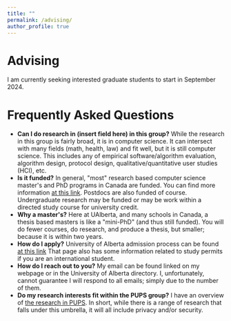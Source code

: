 ```yaml
---
title: ""
permalink: /advising/
author_profile: true
---
```


<h1> Advising</h1>
I am currently seeking interested graduate students to start in September 2024. 

<h1>Frequently Asked Questions</h1>
<ul>
  <li><b>Can I do research in (insert field here) in this group?</b> While the research in this group is fairly broad, it is in computer science. It can intersect with many fields (math, health, law) and fit well, but it is still computer science. This includes any of empirical software/algorithm evaluation, algorithm design, protocol design, qualitative/quantitative user studies (HCI), etc. </li>
   <li><b>Is it funded?</b> In general, "most" research based computer science master's and PhD programs in Canada are funded. You can find more information <a href="https://www.ualberta.ca/computing-science/undergraduate-studies/financial-support-and-awards.html">at this link</a>. Postdocs are also funded of course. Undergraduate research may be funded or may be work within a directed study course for university credit. </li>
  
  <li><b>Why a master's?</b> Here at UAlberta, and many schools in Canada, a thesis based masters is like a "mini-PhD" (and thus still funded). You will do fewer courses, do research, and produce a thesis, but smaller; because it is within two years.</li>
   <li><b>How do I apply?</b> University of Alberta admission process can be found <a href="https://www.ualberta.ca/computing-science/graduate-studies/programs-and-admissions/applications-and-admissions/index.html)">at this link</a> That page also has some information related to study permits if you are an international student.</li>
   <li><b>How do I reach out to you?</b> My email can be found linked on my webpage or in the University of Alberta directory. I, unfortunately, cannot guarantee I will respond to all emails; simply due to the number of them. </li>
  <li><b>Do my research interests fit within the PUPS group?</b> I have an overview of <a href="https://bkacsmar.github.io/pups/">the research in PUPS</a>. In short, while there is a range of research that falls under this umbrella, it will all include privacy and/or security.</li>
</ul>
